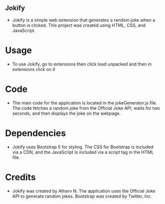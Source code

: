 ## Jokify
- Jokify is a simple web extension that generates a random joke when a button is clicked. This project was created using HTML, CSS, and JavaScript.

# Usage
- To use Jokify, go to extensions then click load unpacked and then in extensions click on it

# Code
- The main code for the application is located in the jokeGenerator.js file. The code fetches a random joke from the Official Joke API, waits for two seconds, and then displays the joke on the webpage.

# Dependencies
- Jokify uses Bootstrap 5 for styling. The CSS for Bootstrap is included via a CDN, and the JavaScript is included via a script tag in the HTML file.

# Credits
- Jokify was created by Atharv N. The application uses the Official Joke API to generate random jokes. Bootstrap was created by Twitter, Inc.

